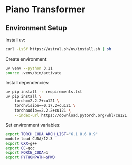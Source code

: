 # Piano Transformer

## Environment Setup
Install uv:
```bash
curl -LsSf https://astral.sh/uv/install.sh | sh
```

Create environment:
```bash
uv venv --python 3.11
source .venv/bin/activate
```

Install dependencies:
```bash
uv pip install -r requirements.txt
uv pip install \
    torch==2.2.2+cu121 \
    torchvision==0.17.2+cu121 \
    torchaudio==2.2.2+cu121 \
    --index-url https://download.pytorch.org/whl/cu121
```

Set environment variables:
```bash
export TORCH_CUDA_ARCH_LIST="6.1 8.6 8.9"
module load CUDA/12.3
export CXX=g++
export CC=gcc
export FORCE_CUDA=1
export PYTHONPATH=$PWD
```